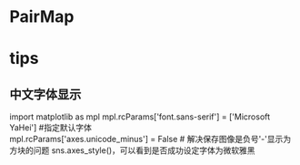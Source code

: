 # PairMap

# tips
## 中文字体显示
import matplotlib as mpl
mpl.rcParams['font.sans-serif'] = ['Microsoft YaHei'] #指定默认字体  
mpl.rcParams['axes.unicode_minus'] = False # 解决保存图像是负号'-'显示为方块的问题
sns.axes_style()，可以看到是否成功设定字体为微软雅黑